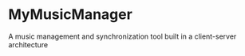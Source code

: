 MyMusicManager
==============

A music management and synchronization tool built in a client-server architecture
